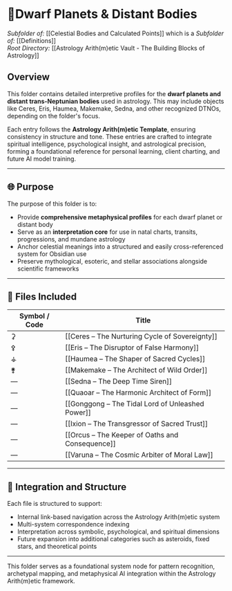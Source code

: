 # 📁Dwarf Planets & Distant Bodies  
*Subfolder of:* [[Celestial Bodies and Calculated Points]]
which is a *Subfolder of:* [[Definitions]]  
*Root Directory:* [[Astrology Arith(m)etic Vault - The Building Blocks of Astrology]]

## Overview

This folder contains detailed interpretive profiles for the **dwarf planets and distant trans-Neptunian bodies** used in astrology. This may include objects like Ceres, Eris, Haumea, Makemake, Sedna, and other recognized DTNOs, depending on the folder's focus.

Each entry follows the **Astrology Arith(m)etic Template**, ensuring consistency in structure and tone. These entries are crafted to integrate spiritual intelligence, psychological insight, and astrological precision, forming a foundational reference for personal learning, client charting, and future AI model training.

---

## 🌐 Purpose

The purpose of this folder is to:

- Provide **comprehensive metaphysical profiles** for each dwarf planet or distant body  
- Serve as an **interpretation core** for use in natal charts, transits, progressions, and mundane astrology  
- Anchor celestial meanings into a structured and easily cross-referenced system for Obsidian use  
- Preserve mythological, esoteric, and stellar associations alongside scientific frameworks

---

## 🌌 Files Included

| Symbol / Code | Title |
|---------------|-------|
| ⚳ | [[Ceres – The Nurturing Cycle of Sovereignty]] |
| ⚴ | [[Eris – The Disruptor of False Harmony]] |
| ⚶ | [[Haumea – The Shaper of Sacred Cycles]] |
| ⚵ | [[Makemake – The Architect of Wild Order]] |
| — | [[Sedna – The Deep Time Siren]] |
| — | [[Quaoar – The Harmonic Architect of Form]] |
| — | [[Gonggong – The Tidal Lord of Unleashed Power]] |
| — | [[Ixion – The Transgressor of Sacred Trust]] |
| — | [[Orcus – The Keeper of Oaths and Consequence]] |
| — | [[Varuna – The Cosmic Arbiter of Moral Law]] |

---

## 🧩 Integration and Structure

Each file is structured to support:

- Internal link-based navigation across the Astrology Arith(m)etic system  
- Multi-system correspondence indexing  
- Interpretation across symbolic, psychological, and spiritual dimensions  
- Future expansion into additional categories such as asteroids, fixed stars, and theoretical points

---

This folder serves as a foundational system node for pattern recognition, archetypal mapping, and metaphysical AI integration within the Astrology Arith(m)etic framework.

